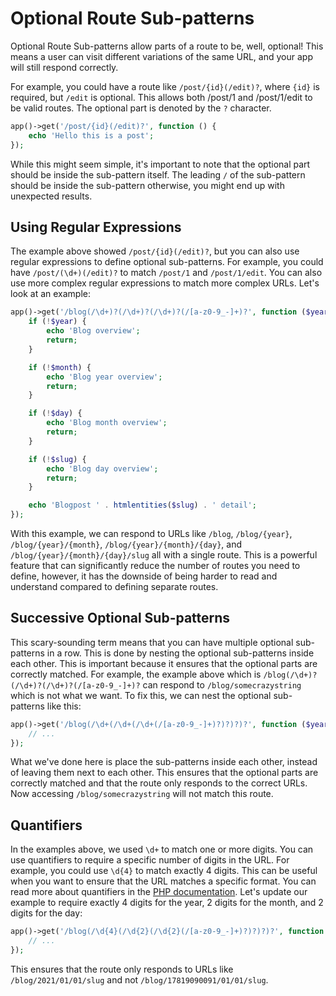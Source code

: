 # Optional Route Sub-patterns

Optional Route Sub-patterns allow parts of a route to be, well, optional! This means a user can visit different variations of the same URL, and your app will still respond correctly.

For example, you could have a route like `/post/{id}(/edit)?`, where `{id}` is required, but `/edit` is optional. This allows both /post/1 and /post/1/edit to be valid routes. The optional part is denoted by the `?` character.

```php
app()->get('/post/{id}(/edit)?', function () {
    echo 'Hello this is a post';
});
```

While this might seem simple, it's important to note that the optional part should be inside the sub-pattern itself. The leading `/` of the sub-pattern should be inside the sub-pattern otherwise, you might end up with unexpected results.

## Using Regular Expressions

The example above showed `/post/{id}(/edit)?`, but you can also use regular expressions to define optional sub-patterns. For example, you could have `/post/(\d+)(/edit)?` to match `/post/1` and `/post/1/edit`. You can also use more complex regular expressions to match more complex URLs. Let's look at an example:

```php
app()->get('/blog(/\d+)?(/\d+)?(/\d+)?(/[a-z0-9_-]+)?', function ($year = null, $month = null, $day = null, $slug = null) {
    if (!$year) {
        echo 'Blog overview';
        return;
    }

    if (!$month) {
        echo 'Blog year overview';
        return;
    }

    if (!$day) {
        echo 'Blog month overview';
        return;
    }

    if (!$slug) {
        echo 'Blog day overview';
        return;
    }

    echo 'Blogpost ' . htmlentities($slug) . ' detail';
});
```

With this example, we can respond to URLs like `/blog`, `/blog/{year}`, `/blog/{year}/{month}`, `/blog/{year}/{month}/{day}`, and `/blog/{year}/{month}/{day}/slug` all with a single route. This is a powerful feature that can significantly reduce the number of routes you need to define, however, it has the downside of being harder to read and understand compared to defining separate routes.

## Successive Optional Sub-patterns

This scary-sounding term means that you can have multiple optional sub-patterns in a row. This is done by nesting the optional sub-patterns inside each other. This is important because it ensures that the optional parts are correctly matched. For example, the example above which is `/blog(/\d+)?(/\d+)?(/\d+)?(/[a-z0-9_-]+)?` can respond to `/blog/somecrazystring` which is not what we want. To fix this, we can nest the optional sub-patterns like this:

```php
app()->get('/blog(/\d+(/\d+(/\d+(/[a-z0-9_-]+)?)?)?)?', function ($year = null, $month = null, $day = null, $slug = null) {
    // ...
});
```

What we've done here is place the sub-patterns inside each other, instead of leaving them next to each other. This ensures that the optional parts are correctly matched and that the route only responds to the correct URLs. Now accessing `/blog/somecrazystring` will not match this route.

## Quantifiers

In the examples above, we used `\d+` to match one or more digits. You can use quantifiers to require a specific number of digits in the URL. For example, you could use `\d{4}` to match exactly 4 digits. This can be useful when you want to ensure that the URL matches a specific format. You can read more about quantifiers in the [PHP documentation](https://www.php.net/manual/en/regexp.reference.repetition.php). Let's update our example to require exactly 4 digits for the year, 2 digits for the month, and 2 digits for the day:

```php
app()->get('/blog(/\d{4}(/\d{2}(/\d{2}(/[a-z0-9_-]+)?)?)?)?', function ($year = null, $month = null, $day = null, $slug = null) {
    // ...
});
```

This ensures that the route only responds to URLs like `/blog/2021/01/01/slug` and not `/blog/17819090091/01/01/slug`.
